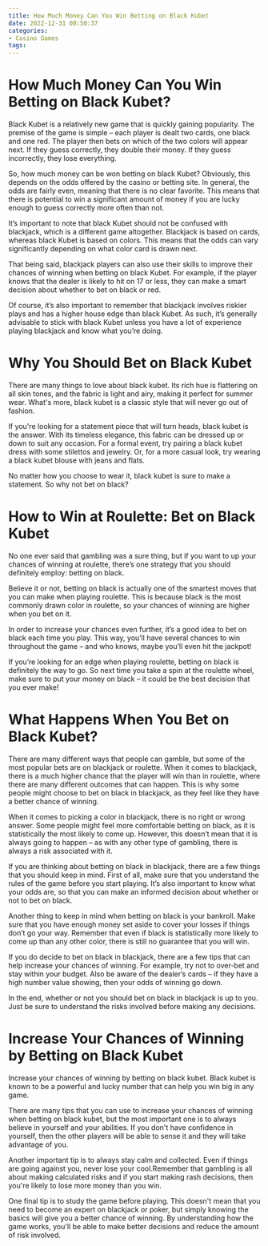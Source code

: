 ```yaml
---
title: How Much Money Can You Win Betting on Black Kubet
date: 2022-12-31 08:50:37
categories:
- Casino Games
tags:
---
```



#  How Much Money Can You Win Betting on Black Kubet?

Black Kubet is a relatively new game that is quickly gaining popularity. The premise of the game is simple – each player is dealt two cards, one black and one red. The player then bets on which of the two colors will appear next. If they guess correctly, they double their money. If they guess incorrectly, they lose everything.

So, how much money can be won betting on black Kubet? Obviously, this depends on the odds offered by the casino or betting site. In general, the odds are fairly even, meaning that there is no clear favorite. This means that there is potential to win a significant amount of money if you are lucky enough to guess correctly more often than not.

It’s important to note that black Kubet should not be confused with blackjack, which is a different game altogether. Blackjack is based on cards, whereas black Kubet is based on colors. This means that the odds can vary significantly depending on what color card is drawn next.

That being said, blackjack players can also use their skills to improve their chances of winning when betting on black Kubet. For example, if the player knows that the dealer is likely to hit on 17 or less, they can make a smart decision about whether to bet on black or red.

Of course, it’s also important to remember that blackjack involves riskier plays and has a higher house edge than black Kubet. As such, it’s generally advisable to stick with black Kubet unless you have a lot of experience playing blackjack and know what you’re doing.

#  Why You Should Bet on Black Kubet

There are many things to love about black kubet. Its rich hue is flattering on all skin tones, and the fabric is light and airy, making it perfect for summer wear. What's more, black kubet is a classic style that will never go out of fashion.

If you're looking for a statement piece that will turn heads, black kubet is the answer. With its timeless elegance, this fabric can be dressed up or down to suit any occasion. For a formal event, try pairing a black kubet dress with some stilettos and jewelry. Or, for a more casual look, try wearing a black kubet blouse with jeans and flats.

No matter how you choose to wear it, black kubet is sure to make a statement. So why not bet on black?

#  How to Win at Roulette: Bet on Black Kubet

No one ever said that gambling was a sure thing, but if you want to up your chances of winning at roulette, there’s one strategy that you should definitely employ: betting on black.

Believe it or not, betting on black is actually one of the smartest moves that you can make when playing roulette. This is because black is the most commonly drawn color in roulette, so your chances of winning are higher when you bet on it.

In order to increase your chances even further, it’s a good idea to bet on black each time you play. This way, you’ll have several chances to win throughout the game – and who knows, maybe you’ll even hit the jackpot!

If you’re looking for an edge when playing roulette, betting on black is definitely the way to go. So next time you take a spin at the roulette wheel, make sure to put your money on black – it could be the best decision that you ever make!

#  What Happens When You Bet on Black Kubet? 

There are many different ways that people can gamble, but some of the most popular bets are on blackjack or roulette. When it comes to blackjack, there is a much higher chance that the player will win than in roulette, where there are many different outcomes that can happen. This is why some people might choose to bet on black in blackjack, as they feel like they have a better chance of winning.

When it comes to picking a color in blackjack, there is no right or wrong answer. Some people might feel more comfortable betting on black, as it is statistically the most likely to come up. However, this doesn’t mean that it is always going to happen – as with any other type of gambling, there is always a risk associated with it.

If you are thinking about betting on black in blackjack, there are a few things that you should keep in mind. First of all, make sure that you understand the rules of the game before you start playing. It’s also important to know what your odds are, so that you can make an informed decision about whether or not to bet on black.

Another thing to keep in mind when betting on black is your bankroll. Make sure that you have enough money set aside to cover your losses if things don’t go your way. Remember that even if black is statistically more likely to come up than any other color, there is still no guarantee that you will win.

If you do decide to bet on black in blackjack, there are a few tips that can help increase your chances of winning. For example, try not to over-bet and stay within your budget. Also be aware of the dealer’s cards – if they have a high number value showing, then your odds of winning go down.

In the end, whether or not you should bet on black in blackjack is up to you. Just be sure to understand the risks involved before making any decisions.

#  Increase Your Chances of Winning by Betting on Black Kubet

Increase your chances of winning by betting on black kubet. Black kubet is known to be a powerful and lucky number that can help you win big in any game.



There are many tips that you can use to increase your chances of winning when betting on black kubet, but the most important one is to always believe in yourself and your abilities. If you don't have confidence in yourself, then the other players will be able to sense it and they will take advantage of you.



Another important tip is to always stay calm and collected. Even if things are going against you, never lose your cool.Remember that gambling is all about making calculated risks and if you start making rash decisions, then you're likely to lose more money than you win.



One final tip is to study the game before playing. This doesn't mean that you need to become an expert on blackjack or poker, but simply knowing the basics will give you a better chance of winning. By understanding how the game works, you'll be able to make better decisions and reduce the amount of risk involved.